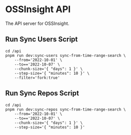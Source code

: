 # OSSInsight API

The API server for OSSInsight.

## Run Sync Users Script

```shell
cd /api
pnpm run dev:sync-users sync-from-time-range-search \
    --from='2022-10-01' \
    --to=='2022-10-07' \
    --chunk-size='{ "days": 1 }' \
    --step-size='{ "minutes": 10 }' \
    --filter='fork:true'
```

## Run Sync Repos Script

```shell
cd /api
pnpm run dev:sync-repos sync-from-time-range-search \
    --from='2022-10-01' \
    --to=='2022-10-07' \
    --chunk-size='{ "days": 1 }' \
    --step-size='{ "minutes": 10 }'
```